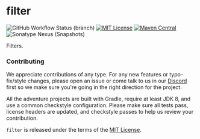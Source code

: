 # filter

![GitHub Workflow Status (branch)](https://img.shields.io/github/workflow/status/KyoriPowered/filter/build/master) [![MIT License](https://img.shields.io/badge/license-MIT-blue)](license.txt) [![Maven Central](https://img.shields.io/maven-central/v/net.kyori/filter?label=stable)](https://search.maven.org/search?q=g:net.kyori%20AND%20a:filter) ![Sonatype Nexus (Snapshots)](https://img.shields.io/nexus/s/net.kyori/filter?label=dev&server=https%3A%2F%2Foss.sonatype.org)

Filters.

### Contributing

We appreciate contributions of any type. For any new features or typo-fix/style changes, please open an issue or come talk to us in our [Discord] first so we make sure you're going in the right direction for the project.

All the adventure projects are built with Gradle, require at least JDK 8, and use a common checkstyle configuration. Please make sure all tests pass, license headers are updated, and checkstyle passes to help us review your contribution.

`filter` is released under the terms of the [MIT License](license.txt).

[Discord]: https://discord.gg/MMfhJ8F
